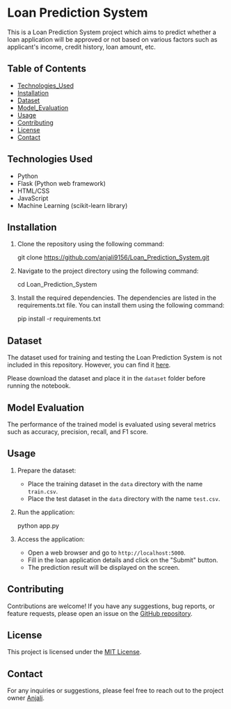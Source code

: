 # Loan Prediction System

This is a Loan Prediction System project which aims to predict whether a loan application will be approved or not based on various factors such as applicant's income, credit history, loan amount, etc.

## Table of Contents

- [Technologies_Used](#technologies_used)
- [Installation](#installation)
- [Dataset](#dataset)
- [Model_Evaluation](#model_evaluation)
- [Usage](#usage)
- [Contributing](#contributing)
- [License](#license)
- [Contact](#contact)

## Technologies Used
- Python
- Flask (Python web framework)
- HTML/CSS
- JavaScript
- Machine Learning (scikit-learn library)

## Installation

1. Clone the repository using the following command:
   
   git clone https://github.com/anjali9156/Loan_Prediction_System.git
   
2. Navigate to the project directory using the following command:
   
   cd Loan_Prediction_System
   
3. Install the required dependencies. The dependencies are listed in the requirements.txt file. You can install them using the following command:
   
   pip install -r requirements.txt

## Dataset

The dataset used for training and testing the Loan Prediction System is not included in this repository. However, you can find it [here](https://www.kaggle.com/altruistdelhite04/loan-prediction-problem-dataset).

Please download the dataset and place it in the `dataset` folder before running the notebook.

## Model Evaluation

The performance of the trained model is evaluated using several metrics such as accuracy, precision, recall, and F1 score.

   
## Usage

1. Prepare the dataset:
   - Place the training dataset in the `data` directory with the name `train.csv`.
   - Place the test dataset in the `data` directory with the name `test.csv`.
2. Run the application:
   
   python app.py
   
3. Access the application:
   - Open a web browser and go to `http://localhost:5000`.
   - Fill in the loan application details and click on the "Submit" button.
   - The prediction result will be displayed on the screen.

## Contributing

Contributions are welcome! If you have any suggestions, bug reports, or feature requests, please open an issue on the [GitHub repository](https://github.com/anjali9156/Loan_Prediction_System).

## License

This project is licensed under the [MIT License](LICENSE).

## Contact
For any inquiries or suggestions, please feel free to reach out to the project owner [Anjali](#https://github.com/anjali9156).
